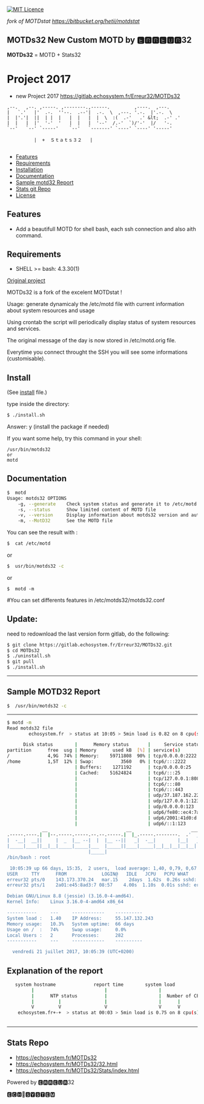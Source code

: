 [![MIT Licence](https://img.shields.io/dub/l/vibe-d.svg?style=flat-square)]()


*fork of MOTDstat https://bitbucket.org/hetii/motdstat*

## MOTDs32 New Custom MOTD by  🅴🆁🆁🅴🆄🆁32

**MOTDs32** = MOTD + Stats32

# Project 2017

 - new Project 2017  https://gitlab.echosystem.fr/Erreur32/MOTDs32


```
,--.   ,--. ,-----. ,--------.,------.         ,----.  ,---.
|   `.'   |'  .-.  ''--.  .--'|  .-.  \  ,---. '.-.  |'.-.  \
|  |'.'|  ||  | |  |   |  |   |  |  \  :(  .-'   .' &lt;  .-' .'
|  |   |  |'  '-'  '   |  |   |  '--'  /.-'  `)/'-'  |/   '-.
`--'   `--' `-----'    `--'   `-------' `----' `----' '-----'

          |  +	Ｓｔａｔｓ３２   |
          
```          
         
- [Features](#features) 
- [Requirements](#requirements) 
- [Installation](#install)
- [Documentation](#documentation)
- [Sample motd32 Report](#sample-motd32-report) 
- [Stats git Repo](#stats-repo-)
- [License](#license) 


Features
--------
 - Add a beautifull MOTD for shell bash, each ssh connection and also aith command. 

Requirements
------------
- SHELL    >= bash: 4.3.30(1)
 
[Original project](http://www.gelogic.net/)
 

MOTDs32 is a fork of the excelent MOTDstat !

Usage: generate dynamicaly the /etc/motd file with current information about system resources and usage

Using crontab the script will periodically display status of system resources and services.

The original message of the day is now stored in /etc/motd.orig file.

Everytime you connect throught the SSH you will see some informations (customisable).
 
  
Install
-------

(See [install](https://gitlab.echosystem.fr/Erreur32/MOTDs32/blob/master/INSTALL)   file.)
 
 type inside the directory: 

```bash
$ ./install.sh
```
Answer: y (install the package if needed)

If you want some help, try this command in your shell: 

```
/usr/bin/motds32 
or
motd
```

Documentation
-------------


```bash
$  motd
Usage: motds32 OPTIONS
    -g, --generate    Check system status and generate it to /etc/motd file
    -s, --status      Show limited content of MOTD file
    -v, --version     Display information about motds32 version and author
    -m, --MotD32      See the MOTD file
```

You can see the result with :
```bash
$  cat /etc/motd
```

or
```bash
$  usr/bin/motds32 -c
```
or
```
$  motd -m
```

#You can set differents features in  /etc/motds32/motds32.conf

Update:
-------

need to redownload the last version form gitlab, do the following:
```bash
$ git clone https://gitlab.echosystem.fr/Erreur32/MOTDs32.git
$ cd MOTDs32
$ ./uninstall.sh
$ git pull
$ ./install.sh
```
 
--------------------------------------------------
 
Sample MOTD32 Report
--------------------

```bash
$  /usr/bin/motds32 -c
```
 
--------------------------------------------------

```bash
$ motd -m
Read motds32 file
        echosystem.fr  > status at 10:05 > 5min load is 0.82 on 8 cpu(s)

      Disk status        |      Memory status       |     Service status
partition      free  usg | Memory      used kB  [%] | service(s)        (count)
/              4,9G  74% | Memory:    59711808  90% | tcp/0.0.0.0:2222
/home          1,5T  12% | Swap:          3560   0% | tcp6/:::2222
                         | Buffers:    1271192      | tcp/0.0.0.0:25
                         | Cached:    51624824      | tcp6/:::25
                         |                          | tcp/127.0.0.1:8080
                         |                          | tcp6/:::80
                         |                          | tcp6/:::443
                         |                          | udp/37.187.162.229:123
                         |                          | udp/127.0.0.1:123
                         |                          | udp/0.0.0.0:123
                         |                          | udp6/fe80::ec4:7aff:fe0f:123
                         |                          | udp6/2001:41d0:d:2e5:::123
                         |                          | udp6/::1:123
             __                             __                      ___
.-----.----.|  |--.-----.-----.--.--.-----.|  |_.-----.--------.  .'  _|.----.
|  -__|  __||     |  _  |__ --|  |  |__ --||   _|  -__|        |__|   _||   _|
|_____|____||__|__|_____|_____|___  |_____||____|_____|__|__|__|__|__|  |__|
                              |_____|
/bin/bash : root

 10:05:39 up 66 days, 15:35,  2 users,  load average: 1,40, 0,79, 0,67
USER     TTY      FROM             LOGIN@   IDLE   JCPU   PCPU WHAT
erreur32 pts/0    143.173.370.24   mar.15    2days  1.62s  0.26s sshd: erreur32 [priv]
erreur32 pts/1    2a01:e45:8ad3:7 08:57    4.00s  1.10s  0.01s sshd: erreur32 [priv]

Debian GNU/Linux 8.8 (jessie) (3.16.0-4-amd64).
Kernel Info:    Linux 3.16.0-4-amd64 x86_64

-----------     ---     ------------    ----------
System load :   1.40    IP Address:     55.147.132.243
Memory usage:   10.3%   System uptime:  66 days
Usage on /  :   74%     Swap usage:     0.0%
Local Users :   2       Processes:      282
-----------     ---     ------------    ----------

  vendredi 21 juillet 2017, 10:05:39 (UTC+0200)
```

Explanation of the report
-----

```bash
   system hostname              report time        system load
         |                          |                   |
         |      NTP status          |                   |  Number of CPU(s)
         |         |                |                   |      |
         V         V                V                   V      V                  
    echosystem.fr+-+  > status at 00:03 > 5min load is 0.75 on 8 cpu(s)</code></pre>
    
```

--------------------------------------------------

Stats Repo 
----------

 - https://echosystem.fr/MOTDs32
 - https://echosystem.fr/MOTDs32/32.html
 - https://echosystem.fr/MOTDs32/Stats/index.html
 

 
Powered by 🅴🆁🆁🅴🆄🆁32
 
<p>🅴🅲🅷🔵🆂🆈🆂🆃🅴🅼</p>
 
 